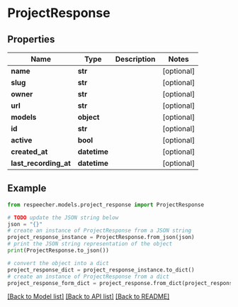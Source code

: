 # ProjectResponse


## Properties

Name | Type | Description | Notes
------------ | ------------- | ------------- | -------------
**name** | **str** |  | [optional] 
**slug** | **str** |  | [optional] 
**owner** | **str** |  | [optional] 
**url** | **str** |  | [optional] 
**models** | **object** |  | [optional] 
**id** | **str** |  | [optional] 
**active** | **bool** |  | [optional] 
**created_at** | **datetime** |  | [optional] 
**last_recording_at** | **datetime** |  | [optional] 

## Example

```python
from respeecher.models.project_response import ProjectResponse

# TODO update the JSON string below
json = "{}"
# create an instance of ProjectResponse from a JSON string
project_response_instance = ProjectResponse.from_json(json)
# print the JSON string representation of the object
print(ProjectResponse.to_json())

# convert the object into a dict
project_response_dict = project_response_instance.to_dict()
# create an instance of ProjectResponse from a dict
project_response_form_dict = project_response.from_dict(project_response_dict)
```
[[Back to Model list]](../README.md#documentation-for-models) [[Back to API list]](../README.md#documentation-for-api-endpoints) [[Back to README]](../README.md)


